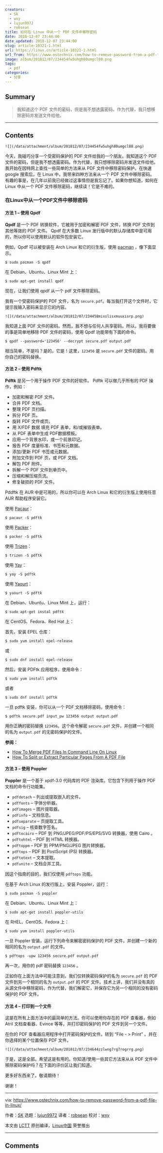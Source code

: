 ```yaml
---
creators:
  - Sk
  - wxy
  - lujun9972
  - robsean
title: 如何在 Linux 中从一个 PDF 文件中移除密码
date: 2018-12-07 23:44:00
date_updated: 2018-12-07 23:44:00
slug: article-10321-1.html
url: https://linux.cn/article-10321-1.html
url_from: https://www.ostechnix.com/how-to-remove-password-from-a-pdf-file-in-linux/
image: album/201812/07/234454fw5uhgh80umgcl88.png
tags:
  - pdf
categories:
  - 分享
---
```


## Summary

> 我知道这个 PDF 文件的密码，但是我不想透露密码。作为代替，我只想移除密码并发送文件给他。

***

<!-- more -->

## Contents

`![](/data/attachment/album/201812/07/234454fw5uhgh80umgcl88.png)`

今天，我碰巧分享一个受密码保护的 PDF 文件给我的一个朋友。我知道这个 PDF 文件的密码，但是我不想透露密码。作为代替，我只想移除密码并发送文件给他。我开始在因特网上查找一些简单的方法来从 PDF 文件中移除密码保护。在快速 google 搜索后，在 Linux 中，我带来四种方法来从一个 PDF 文件中移除密码。有趣的事是，在几年以前我已经做过这事情但是我忘记了。如果你想知道，如何在 Linux 中从一个 PDF 文件移除密码，继续读！它是不难的。

### 在Linux中从一个PDF文件中移除密码

#### 方法 1 – 使用 Qpdf

**Qpdf** 是一个 PDF 转换软件，它被用于加密和解密 PDF 文件，转换 PDF 文件到其他等效的 PDF 文件。 Qpdf 在大多数 Linux 发行版中的默认存储库中是可用的，所以你可以使用默认的软件包安装它。

例如，Qpdf 可以被安装在 Arch Linux 和它的衍生版，使用 [pacman](https://www.ostechnix.com/getting-started-pacman/) ，像下面显示。

```shell
$ sudo pacman -S qpdf
```

在 Debian、Ubuntu、Linux Mint 上：

```shell
$ sudo apt-get install qpdf
```

现在，让我们使用 qpdf 从一个 pdf 文件移除密码。

我有一个受密码保护的 PDF 文件，名为 `secure.pdf`。每当我打开这个文件时，它提示我输入密码来显示它的内容。

`![](/data/attachment/album/201812/07/234458mixslisxmuuxisrp.png)`

我知道上面 PDF 文件的密码。然而，我不想与任何人共享密码。所以，我将要做的事是简单地移除 PDF 文件的密码，使用 Qpdf 功能带有下面的命令。

```shell
$ qpdf --password='123456' --decrypt secure.pdf output.pdf
```

相当简单，不是吗？是的，它是！这里，`123456` 是 `secure.pdf` 文件的密码。用你自己的密码替换。

#### 方法 2 – 使用 Pdftk

**Pdftk** 是另一个用于操作 PDF 文件的好软件。 Pdftk 可以做几乎所有的 PDF 操作，例如：

* 加密和解密 PDF 文件。
* 合并 PDF 文档。
* 整理 PDF 页扫描。
* 拆分 PDF 页。
* 旋转 PDF 文件或页。
* 用 X/FDF 数据 填充 PDF 表单，和/或摧毁表单。
* 从 PDF 表单中生成 PDF数据模板。
* 应用一个背景水印，或一个前景印记。
* 报告 PDF 度量标准、书签和元数据。
* 添加/更新 PDF 书签或元数据。
* 附加文件到 PDF 页，或 PDF 文档。
* 解包 PDF 附件。
* 拆解一个 PDF 文件到单页中。
* 压缩和解压缩页流。
* 修复破损的 PDF 文件。

Pddftk 在 AUR 中是可用的，所以你可以在 Arch Linux 和它的衍生版上使用任意 AUR 帮助程序安装它。

使用 [Pacaur](https://www.ostechnix.com/install-pacaur-arch-linux/)：

```shell
$ pacaur -S pdftk
```

使用 [Packer](https://www.ostechnix.com/install-packer-arch-linux-2/)：

```shell
$ packer -S pdftk
```

使用 [Trizen](https://www.ostechnix.com/trizen-lightweight-aur-package-manager-arch-based-systems/)：

```shell
$ trizen -S pdftk
```

使用 [Yay](https://www.ostechnix.com/yay-found-yet-another-reliable-aur-helper/)：

```shell
$ yay -S pdftk
```

使用 [Yaourt](https://www.ostechnix.com/install-yaourt-arch-linux/)：

```shell
$ yaourt -S pdftk
```

在 Debian、Ubuntu、Linux Mint 上，运行：

```shell
$ sudo apt-get instal pdftk
```

在 CentOS、Fedora、Red Hat 上：

首先，安装 EPEL 仓库：

```shell
$ sudo yum install epel-release
```

或

```shell
$ sudo dnf install epel-release
```

然后，安装 PDFtk 应用程序，使用命令：

```shell
$ sudo yum install pdftk
```

或者

```shell
$ sudo dnf install pdftk
```

一旦 pdftk 安装，你可以从一个 PDF 文档移除密码，使用命令：

```shell
$ pdftk secure.pdf input_pw 123456 output output.pdf
```

用你正确的密码替换 `123456`。这个命令解密 `secure.pdf` 文件，并创建一个相同的名为 `output.pdf` 的无密码保护的文件。

**参阅：**

* [How To Merge PDF Files In Command Line On Linux](https://www.ostechnix.com/how-to-merge-pdf-files-in-command-line-on-linux/)
* [How To Split or Extract Particular Pages From A PDF File](https://www.ostechnix.com/extract-particular-pages-pdf-file/)

#### 方法 3 – 使用 Poppler

**Poppler** 是一个基于 xpdf-3.0 代码库的 PDF 渲染库。它包含下列用于操作 PDF 文档的命令行功能集。

* `pdfdetach` – 列出或提取嵌入的文件。
* `pdffonts` – 字体分析器。
* `pdfimages` – 图片提取器。
* `pdfinfo` – 文档信息。
* `pdfseparate` – 页提取工具。
* `pdfsig` – 核查数字签名。
* `pdftocairo` – PDF 到 PNG/JPEG/PDF/PS/EPS/SVG 转换器，使用 Cairo 。
* `pdftohtml` – PDF 到 HTML 转换器。
* `pdftoppm` – PDF 到 PPM/PNG/JPEG 图片转换器。
* `pdftops` – PDF 到 PostScript (PS) 转换器。
* `pdftotext` – 文本提取。
* `pdfunite` – 文档合并工具。

因这个指南的目的，我们仅使用 `pdftops` 功能。

在基于 Arch Linux 的发行版上，安装 Poppler，运行：

```shell
$ sudo pacman -S poppler
```

在 Debian、Ubuntu、Linux Mint 上：

```shell
$ sudo apt-get install poppler-utils
```

在 RHEL、CentOS、Fedora 上：

```shell
$ sudo yum install poppler-utils
```

一旦 Poppler 安装，运行下列命令来解密密码保护的 PDF 文件，并创建一个新的相同的名为 `output.pdf` 的文件。

```shell
$ pdftops -upw 123456 secure.pdf output.pdf
```

再一次，用你的 pdf 密码替换 `123456` 。

正如你在上面方法中可能注意到，我们仅转换密码保护的名为 `secure.pdf` 的 PDF 文件到另一个相同的名为 `output.pdf` 的 PDF 文件。技术上讲，我们并没有真的从源文件中移除密码，作为代替，我们解密它，并保存它为另一个相同的没有密码保护的 PDF 文件。

#### 方法 4 – 打印到一个文件

这是在所有上面方法中的最简单的方法。你可以使用你存在的 PDF 查看器，例如 Atril 文档查看器、Evince 等等，并打印密码保护的 PDF 文件到另一个文件。

在你的 PDF 查看器应用程序中打开密码保护的文件。转到 “File - > Print” 。并在你选择的某个位置保存 PDF 文件。

`![](/data/attachment/album/201812/07/234644zzlwng7rg7rogrrg.png)`

于是，这是全部。希望这是有用的。你知道/使用一些其它方法来从从 PDF 文件中移除密码保护吗？在下面的评价区让我们知道。

更多好东西来了。敬请期待！

谢谢！

---

via: <https://www.ostechnix.com/how-to-remove-password-from-a-pdf-file-in-linux/>

作者：[SK](https://www.ostechnix.com/author/sk/) 选题：[lujun9972](https://github.com/lujun9972) 译者：[robsean](https://github.com/robsean) 校对：[wxy](https://github.com/wxy)

本文由 [LCTT](https://github.com/LCTT/TranslateProject) 原创编译，[Linux中国](https://linux.cn/) 荣誉推出

***

## Comments
